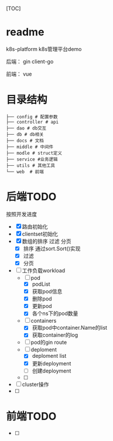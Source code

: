 [TOC]
# readme
k8s-platform
k8s管理平台demo

后端：
gin client-go

前端：
vue

# 目录结构
```shell
├── config # 配置参数
├── controller # api
├── dao # db交互
├── db # db相关
├── docs # 文档
├── middle # 中间件
├── modle # struct定义
├── service #业务逻辑
├── utils # 其他工具
└── web  # 前端

```


# 后端TODO
按照开发进度
- [x] 路由初始化
- [x] clientset初始化
- [x] 数组的排序 过滤 分页
  - [x] 排序 通过sort.Sort()实现
  - [x] 过滤 
  - [x] 分页
- [ ] 工作负载workload 
  - [ ] pod
    - [x] podList
    - [x] 获取pod信息
    - [x] 删除pod
    - [x] 更新pod
    - [x] 各个ns下的pod数量
  - [ ] containers
    - [x] 获取pod中container.Name的list
    - [x] 获取container的log
  - [ ] pod的gin route
  - [ ] deploment
    - [x] deploment list
    - [x] 更新deployment
    - [ ] 创建deployment
  - [ ] 
- [ ] cluster操作
- [ ] 





# 前端TODO
- [ ] 


